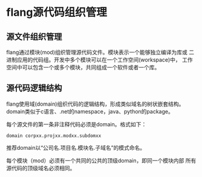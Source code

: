 # flang源代码组织管理

## 源文件组织管理
flang通过模块(mod)组织管理源代码文件。模块表示一个能够独立编译为库或
二进制应用的代码组。开发中多个模块可以在一个工作空间(workspace)中，
工作空间中可以包含一个或多个模块，共同组成一个软件或者一个库。

## 源代码逻辑结构

flang使用域(domain)组织代码的逻辑结构，形成类似域名的树状嵌套结构。
domain类似于c语言、.net的namespace，java、python的package。

每个源文件的第一条非注释代码必须是domain。格式如下：

~~~flang
domain corpxx.projxx.modxx.subdomxx
~~~

推荐domain以“公司名.项目名.模块名.子域名”的模式命名。

每个模块（mod）必须有一个共同的公共的顶级domain，即同一个模块内部
所有源代码的顶级域名必须相同。


